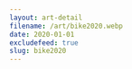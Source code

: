 ```yaml
---
layout: art-detail
filename: /art/bike2020.webp
date: 2020-01-01
excludefeed: true
slug: bike2020
---
```

